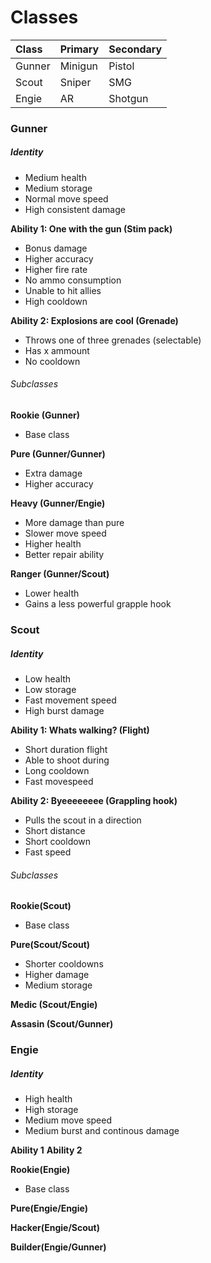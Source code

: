 # Classes

| Class  | Primary | Secondary  |
| :----- | :------ | :--------- |
| Gunner | Minigun | Pistol     |
| Scout  | Sniper  | SMG        |
| Engie  | AR      | Shotgun    |

### Gunner

##### Identity

- Medium health
- Medium storage
- Normal move speed
- High consistent damage

**Ability 1: One with the gun (Stim pack)**
- Bonus damage
- Higher accuracy
- Higher fire rate
- No ammo consumption
- Unable to hit allies
- High cooldown

**Ability 2: Explosions are cool (Grenade)**
- Throws one of three grenades (selectable)
- Has x ammount
- No cooldown

###### Subclasses

**Rookie (Gunner)**
- Base class

**Pure (Gunner/Gunner)**
- Extra damage
- Higher accuracy

**Heavy (Gunner/Engie)**
- More damage than pure
- Slower move speed
- Higher health
- Better repair ability

**Ranger (Gunner/Scout)**
- Lower health
- Gains a less powerful grapple hook

### Scout

##### Identity

- Low health
- Low storage
- Fast movement speed
- High burst damage

**Ability 1: Whats walking? (Flight)**
- Short duration flight
- Able to shoot during
- Long cooldown
- Fast movespeed

**Ability 2: Byeeeeeeee (Grappling hook)**
- Pulls the scout in a direction
- Short distance
- Short cooldown
- Fast speed

###### Subclasses

**Rookie(Scout)**
- Base class

**Pure(Scout/Scout)**
- Shorter cooldowns
- Higher damage
- Medium storage

**Medic (Scout/Engie)**

**Assasin (Scout/Gunner)**

### Engie

##### Identity

- High health
- High storage
- Medium move speed
- Medium burst and continous damage

**Ability 1**
**Ability 2**

**Rookie(Engie)**
- Base class

**Pure(Engie/Engie)**

**Hacker(Engie/Scout)**

**Builder(Engie/Gunner)**
